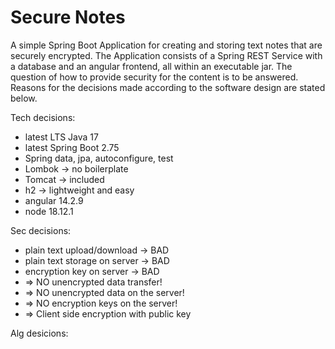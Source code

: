 # Secure Notes

A simple Spring Boot Application for creating and storing text notes that are securely encrypted.
The Application consists of a Spring REST Service with a database and an angular frontend, all within an executable jar.
The question of how to provide security for the content is to be answered.
Reasons for the decisions made according to the software design are stated below.

Tech decisions:
* latest LTS Java 17
* latest Spring Boot 2.75
* Spring data, jpa, autoconfigure, test
* Lombok -> no boilerplate
* Tomcat -> included
* h2 -> lightweight and easy
* angular 14.2.9 
* node 18.12.1  

Sec decisions:
* plain text upload/download -> BAD
* plain text storage on server -> BAD
* encryption key on server -> BAD
* => NO unencrypted data transfer!
* => NO unencrypted data on the server!
* => NO encryption keys on the server!
* => Client side encryption with public key

Alg desicions:
